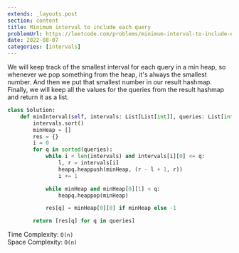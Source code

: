 ```yaml
---
extends: _layouts.post
section: content
title: Minimum interval to include each query
problemUrl: https://leetcode.com/problems/minimum-interval-to-include-each-query/
date: 2022-08-07
categories: [intervals]
---
```


We will keep track of the smallest interval for each query in a min heap, so whenever we pop something from the heap, it's always the smallest number. And then we put that smallest number in our result hashmap. Finally, we will keep all the values for the queries from the result hashmap and return it as a list.

```python
class Solution:
    def minInterval(self, intervals: List[List[int]], queries: List[int]) -> List[int]:
        intervals.sort()
        minHeap = []
        res = {}
        i = 0
        for q in sorted(queries):
            while i < len(intervals) and intervals[i][0] <= q:
                l, r = intervals[i]
                heapq.heappush(minHeap, (r - l + 1, r))
                i += 1

            while minHeap and minHeap[0][1] < q:
                heapq.heappop(minHeap)

            res[q] = minHeap[0][0] if minHeap else -1

        return [res[q] for q in queries]
```

Time Complexity: `O(n)` <br/>
Space Complexity: `O(n)`


